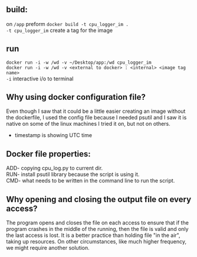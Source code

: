 ## build:
on `/app`  preform `docker build -t cpu_logger_im .`  
`-t cpu_logger_im`  create a tag for the image  


## run
`docker run -i -w /wd -v ~/Desktop/app:/wd cpu_logger_im`  
`docker run -i -w /wd -v <external to docker> : <internal> <image tag name>`  
`-i` interactive   i/o to terminal

## Why using docker configuration file?
Even though I saw that it could be a little easier creating an image without the dockerfile,
I used the config file because I needed psutil and I saw it is native on some of the linux machines I tried it on, but not on others.

- timestamp is showing UTC time


## Docker file properties:
ADD- copying cpu_log.py to current dir.  
RUN- install psutil library because the script is using it.  
CMD- what needs to be written in the command line to run the script.  


## Why opening and closing the output file on every access?
The program opens and closes the file on each access to ensure that if the program  crashes in the middle of the running, then the file is valid and only the last access is lost. 
It is a better practice than holding file "in the air", taking up resources. 
On other circumstances, like much higher frequency, we might require another solution.

